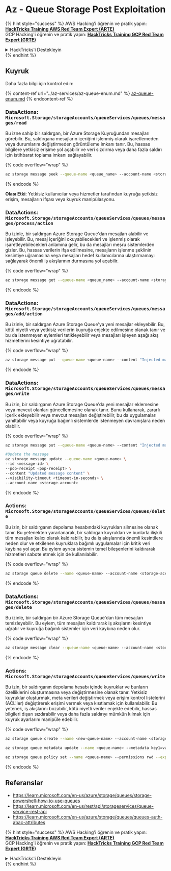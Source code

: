 # Az - Queue Storage Post Exploitation

{% hint style="success" %}
AWS Hacking'i öğrenin ve pratik yapın:<img src="../../../.gitbook/assets/image (1) (1) (1) (1).png" alt="" data-size="line">[**HackTricks Training AWS Red Team Expert (ARTE)**](https://training.hacktricks.xyz/courses/arte)<img src="../../../.gitbook/assets/image (1) (1) (1) (1).png" alt="" data-size="line">\
GCP Hacking'i öğrenin ve pratik yapın: <img src="../../../.gitbook/assets/image (2) (1).png" alt="" data-size="line">[**HackTricks Training GCP Red Team Expert (GRTE)**<img src="../../../.gitbook/assets/image (2) (1).png" alt="" data-size="line">](https://training.hacktricks.xyz/courses/grte)

<details>

<summary>HackTricks'i Destekleyin</summary>

* [**abonelik planlarını**](https://github.com/sponsors/carlospolop) kontrol edin!
* **💬 [**Discord grubuna**](https://discord.gg/hRep4RUj7f) veya [**telegram grubuna**](https://t.me/peass) katılın ya da **Twitter'da** 🐦 [**@hacktricks\_live**](https://twitter.com/hacktricks_live)**'i takip edin.**
* **Hacking ipuçlarını paylaşmak için** [**HackTricks**](https://github.com/carlospolop/hacktricks) ve [**HackTricks Cloud**](https://github.com/carlospolop/hacktricks-cloud) github reposuna PR gönderin.

</details>
{% endhint %}

## Kuyruk

Daha fazla bilgi için kontrol edin:

{% content-ref url="../az-services/az-queue-enum.md" %}
[az-queue-enum.md](../az-services/az-queue-enum.md)
{% endcontent-ref %}

### DataActions: `Microsoft.Storage/storageAccounts/queueServices/queues/messages/read`

Bu izne sahip bir saldırgan, bir Azure Storage Kuyruğundan mesajları görebilir. Bu, saldırgana mesajların içeriğini işlenmiş olarak işaretlemeden veya durumlarını değiştirmeden görüntüleme imkanı tanır. Bu, hassas bilgilere yetkisiz erişime yol açabilir ve veri sızdırma veya daha fazla saldırı için istihbarat toplama imkanı sağlayabilir.

{% code overflow="wrap" %}
```bash
az storage message peek --queue-name <queue_name> --account-name <storage_account>
```
{% endcode %}

**Olası Etki**: Yetkisiz kullanıcılar veya hizmetler tarafından kuyruğa yetkisiz erişim, mesajların ifşası veya kuyruk manipülasyonu.

### DataActions: `Microsoft.Storage/storageAccounts/queueServices/queues/messages/process/action`

Bu izinle, bir saldırgan Azure Storage Queue'dan mesajları alabilir ve işleyebilir. Bu, mesaj içeriğini okuyabilecekleri ve işlenmiş olarak işaretleyebilecekleri anlamına gelir, bu da mesajları meşru sistemlerden gizler. Bu, hassas verilerin ifşa edilmesine, mesajların işlenme şeklinin kesintiye uğramasına veya mesajları hedef kullanıcılarına ulaştırmamayı sağlayarak önemli iş akışlarının durmasına yol açabilir.

{% code overflow="wrap" %}
```bash
az storage message get --queue-name <queue_name> --account-name <storage_account>
```
{% endcode %}

### DataActions: `Microsoft.Storage/storageAccounts/queueServices/queues/messages/add/action`

Bu izinle, bir saldırgan Azure Storage Queue'ya yeni mesajlar ekleyebilir. Bu, kötü niyetli veya yetkisiz verilerin kuyruğa enjekte edilmesine olanak tanır ve bu da istenmeyen eylemleri tetikleyebilir veya mesajları işleyen aşağı akış hizmetlerini kesintiye uğratabilir.

{% code overflow="wrap" %}
```bash
az storage message put --queue-name <queue-name> --content "Injected malicious message" --account-name <storage-account>
```
{% endcode %}

### DataActions: `Microsoft.Storage/storageAccounts/queueServices/queues/messages/write`

Bu izin, bir saldırganın Azure Storage Queue'da yeni mesajlar eklemesine veya mevcut olanları güncellemesine olanak tanır. Bunu kullanarak, zararlı içerik ekleyebilir veya mevcut mesajları değiştirebilir, bu da uygulamaları yanıltabilir veya kuyruğa bağımlı sistemlerde istenmeyen davranışlara neden olabilir.

{% code overflow="wrap" %}
```bash
az storage message put --queue-name <queue-name> --content "Injected malicious message" --account-name <storage-account>

#Update the message
az storage message update --queue-name <queue-name> \
--id <message-id> \
--pop-receipt <pop-receipt> \
--content "Updated message content" \
--visibility-timeout <timeout-in-seconds> \
--account-name <storage-account>
```
{% endcode %}

### Actions: `Microsoft.Storage/storageAccounts/queueServices/queues/delete`

Bu izin, bir saldırganın depolama hesabındaki kuyrukları silmesine olanak tanır. Bu yetenekten yararlanarak, bir saldırgan kuyrukları ve bunlarla ilişkili tüm mesajları kalıcı olarak kaldırabilir, bu da iş akışlarında önemli kesintilere neden olur ve etkilenen kuyruklara bağımlı uygulamalar için kritik veri kaybına yol açar. Bu eylem ayrıca sistemin temel bileşenlerini kaldırarak hizmetleri sabote etmek için de kullanılabilir.

{% code overflow="wrap" %}
```bash
az storage queue delete --name <queue-name> --account-name <storage-account>
```
{% endcode %}

### DataActions: `Microsoft.Storage/storageAccounts/queueServices/queues/messages/delete`

Bu izinle, bir saldırgan bir Azure Storage Queue'dan tüm mesajları temizleyebilir. Bu eylem, tüm mesajları kaldırarak iş akışlarını kesintiye uğratır ve kuyruğa bağımlı sistemler için veri kaybına neden olur.

{% code overflow="wrap" %}
```bash
az storage message clear --queue-name <queue-name> --account-name <storage-account>
```
{% endcode %}

### Actions: `Microsoft.Storage/storageAccounts/queueServices/queues/write`

Bu izin, bir saldırganın depolama hesabı içinde kuyruklar ve bunların özelliklerini oluşturmasına veya değiştirmesine olanak tanır. Yetkisiz kuyruklar oluşturmak, meta verileri değiştirmek veya erişim kontrol listelerini (ACL'ler) değiştirerek erişimi vermek veya kısıtlamak için kullanılabilir. Bu yetenek, iş akışlarını bozabilir, kötü niyetli veriler enjekte edebilir, hassas bilgileri dışarı sızdırabilir veya daha fazla saldırıyı mümkün kılmak için kuyruk ayarlarını manipüle edebilir.

{% code overflow="wrap" %}
```bash
az storage queue create --name <new-queue-name> --account-name <storage-account>

az storage queue metadata update --name <queue-name> --metadata key1=value1 key2=value2 --account-name <storage-account>

az storage queue policy set --name <queue-name> --permissions rwd --expiry 2024-12-31T23:59:59Z --account-name <storage-account>
```
{% endcode %}

## Referanslar

* https://learn.microsoft.com/en-us/azure/storage/queues/storage-powershell-how-to-use-queues
* https://learn.microsoft.com/en-us/rest/api/storageservices/queue-service-rest-api
* https://learn.microsoft.com/en-us/azure/storage/queues/queues-auth-abac-attributes

{% hint style="success" %}
AWS Hacking'i öğrenin ve pratik yapın:<img src="../../../.gitbook/assets/image (1) (1) (1) (1).png" alt="" data-size="line">[**HackTricks Training AWS Red Team Expert (ARTE)**](https://training.hacktricks.xyz/courses/arte)<img src="../../../.gitbook/assets/image (1) (1) (1) (1).png" alt="" data-size="line">\
GCP Hacking'i öğrenin ve pratik yapın: <img src="../../../.gitbook/assets/image (2) (1).png" alt="" data-size="line">[**HackTricks Training GCP Red Team Expert (GRTE)**<img src="../../../.gitbook/assets/image (2) (1).png" alt="" data-size="line">](https://training.hacktricks.xyz/courses/grte)

<details>

<summary>HackTricks'i Destekleyin</summary>

* [**abonelik planlarını**](https://github.com/sponsors/carlospolop) kontrol edin!
* **💬 [**Discord grubuna**](https://discord.gg/hRep4RUj7f) veya [**telegram grubuna**](https://t.me/peass) katılın ya da **Twitter**'da **bizi takip edin** 🐦 [**@hacktricks\_live**](https://twitter.com/hacktricks_live)**.**
* **Hacking ipuçlarını paylaşmak için** [**HackTricks**](https://github.com/carlospolop/hacktricks) ve [**HackTricks Cloud**](https://github.com/carlospolop/hacktricks-cloud) github reposuna PR gönderin.

</details>
{% endhint %}
